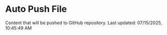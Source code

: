 # Auto Push File

Content that will be pushed to GitHub repository.
Last updated: 07/15/2025, 10:45:49 AM
